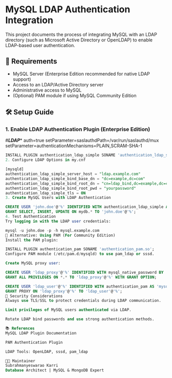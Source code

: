 # MySQL LDAP Authentication Integration

This project documents the process of integrating MySQL with an LDAP directory (such as Microsoft Active Directory or OpenLDAP) to enable LDAP-based user authentication.

## 📌 Requirements

- MySQL Server (Enterprise Edition recommended for native LDAP support)
- Access to an LDAP/Active Directory server
- Administrative access to MySQL
- (Optional) PAM module if using MySQL Community Edition

## 🛠️ Setup Guide

### 1. Enable LDAP Authentication Plugin (Enterprise Edition)
#*********************LDAP**********************
auth=true
setParameter=saslauthdPath=/var/run/saslauthd/mux
setParameter=authenticationMechanisms=PLAIN,SCRAM-SHA-1

```sql
INSTALL PLUGIN authentication_ldap_simple SONAME 'authentication_ldap_simple.so';
2. Configure LDAP Options in my.cnf

[mysqld]
authentication_ldap_simple_server_host = "ldap.example.com"
authentication_ldap_simple_bind_base_dn = "dc=example,dc=com"
authentication_ldap_simple_bind_root_dn = "cn=ldap_bind,dc=example,dc=com"
authentication_ldap_simple_bind_root_pwd = "yourpassword"
authentication_ldap_simple_tls = ON
3. Create MySQL Users with LDAP Authentication

CREATE USER 'john.doe'@'%' IDENTIFIED WITH authentication_ldap_simple AS 'uid=john.doe,ou=People,dc=example,dc=com';
GRANT SELECT, INSERT, UPDATE ON mydb.* TO 'john.doe'@'%';
4. Test Authentication
Try logging in with the LDAP user credentials:

mysql -u john.doe -p -h mysql.example.com
🔄 Alternative: Using PAM (For Community Edition)
Install the PAM plugin:

INSTALL PLUGIN authentication_pam SONAME 'authentication_pam.so';
Configure PAM module (/etc/pam.d/mysqld) to use pam_ldap or sssd.

Create MySQL proxy user:

CREATE USER 'ldap_proxy'@'%' IDENTIFIED WITH mysql_native_password BY 'StrongPassword';
GRANT ALL PRIVILEGES ON *.* TO 'ldap_proxy'@'%' WITH GRANT OPTION;

CREATE USER 'ldap_user'@'%' IDENTIFIED WITH authentication_pam AS 'mysql_ldap';
GRANT PROXY ON 'ldap_proxy'@'%' TO 'ldap_user'@'%';
🔐 Security Considerations
Always use TLS/SSL to protect credentials during LDAP communication.

Limit privileges of MySQL users authenticated via LDAP.

Rotate LDAP bind passwords and use strong authentication methods.

📚 References
MySQL LDAP Plugin Documentation

PAM Authentication Plugin

LDAP Tools: OpenLDAP, sssd, pam_ldap

🧑‍💻 Maintainer
Subrahmanyeswarao Karri
Database Architect | MySQL & MongoDB Expert
